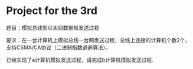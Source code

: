 # Project for the 3rd

题目：模拟总线型以太网数据帧发送过程

要求：在一台计算机上模拟总线一台网发送过程，总线上连接的计算机个数2个，支持CSMA/CA协议（二进制指数退避算法）。

已经实现了a计算机模拟发送过程，请完成b计算机模拟发送过程.

